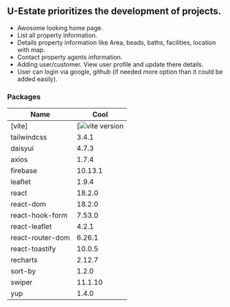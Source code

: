 ## U-Estate prioritizes the development of projects.

- Awosome looking home page.
- List all property information.
- Details property information like Area, beads, baths, facilities, location with map.
- Contact property agents information.
- Adding user/customer. View user profile and update there details.
- User can login via google, github (if needed more option than it could be added easily).

### Packages

| Name             | Cool                                        |
| ---------------- | ------------------------------------------- |
| [vite]           | [![vite version](https://vitejs.dev/guide/) |
| tailwindcss      | 3.4.1                                       |
| daisyui          | 4.7.3                                       |
| axios            | 1.7.4                                       |
| firebase         | 10.13.1                                     |
| leaflet          | 1.9.4                                       |
| react            | 18.2.0                                      |
| react-dom        | 18.2.0                                      |
| react-hook-form  | 7.53.0                                      |
| react-leaflet    | 4.2.1                                       |
| react-router-dom | 6.26.1                                      |
| react-toastify   | 10.0.5                                      |
| recharts         | 2.12.7                                      |
| sort-by          | 1.2.0                                       |
| swiper           | 11.1.10                                     |
| yup              | 1.4.0                                       |
